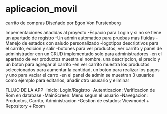 # aplicacion_movil
carrito de compras
Diseñado por Egon Von Furstenberg

Impementaciones añadidas al proyecto
-Espacio para Login y si no se tiene un apartado de registro 
-Un admin automatico para pruebas mas fluidas
-Manejo de estados con saludo personalizado 
-logotipos descriptivos para el carrito, edicion y salir 
-botones para ver productos, ver carrito y panel de administrador con un CRUD implementado solo para administradores
-en el apartado de ver productos muestra el nombre, una descripcion, el precio y un boton para agregar al carrito
-en ver carrito muestra los productos seleccionados para aumentar la cantidad, un boton para realizar los pagos y uno para vaciar el carro
-en el panel de admin se muestran 3 usuarios como ejemplo para editarlos, añadir otro ususario y eliminar

FLUJO DE LA APP
-Inicio: Login/Registro
-Autenticacion: Verificacion de Rom en database
-MainScreen: Menu segun el usuario
-Navegacion: Productos, Carrito, Administracion
-Gestion de estados: Viewmodel + Repository + Room